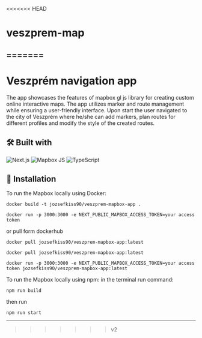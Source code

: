 <<<<<<< HEAD
# veszprem-map
=======
---
# Veszprém navigation app

The app showcases the features of mapbox gl js library for creating custom online interactive maps. The app utilizes marker and route management while ensuring a user-friendly interface. Upon start the user navigated to the city of Veszprém where he/she can add markers, plan routes for different profiles and modify the style of the created routes.

## 🛠️ Built with

![Next.js](https://img.shields.io/badge/next.js-000000?style=for-the-badge&logo=nextdotjs&logoColor=white)
![Mapbox JS](https://img.shields.io/badge/mapbox-3cc900?style=for-the-badge&logo=mapbox&logoColor=white)
![TypeScript](https://img.shields.io/badge/TypeScript-007ACC?style=for-the-badge&logo=typescript&logoColor=white)
## 🚀 Installation
To run the Mapbox locally using Docker:
```
docker build -t jozsefkiss90/veszprem-mapbox-app .
```
```
docker run -p 3000:3000 -e NEXT_PUBLIC_MAPBOX_ACCESS_TOKEN=your access token
```
or pull form dockerhub
```
docker pull jozsefkiss90/veszprem-mapbox-app:latest
```
```
docker pull jozsefkiss90/veszprem-mapbox-app:latest
```
```
docker run -p 3000:3000 -e NEXT_PUBLIC_MAPBOX_ACCESS_TOKEN=your access token jozsefkiss90/veszprem-mapbox-app:latest
```
To run the Mapbox locally using npm:
in the terminal run command: 
```
npm run build
```
then run
```
npm run start
```

---
>>>>>>> v2
